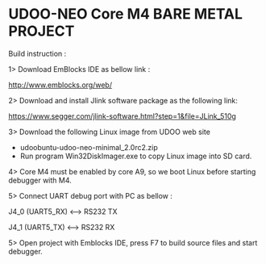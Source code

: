 # UDOO-NEO Core M4 BARE METAL PROJECT

Build instruction :

1> Download EmBlocks IDE as bellow link :
    
   http://www.emblocks.org/web/

2> Download and install Jlink software package as the following link:

   https://www.segger.com/jlink-software.html?step=1&file=JLink_510g
   
3> Download the following Linux image from UDOO web site
   
   - udoobuntu-udoo-neo-minimal_2.0rc2.zip
   - Run program Win32DiskImager.exe to copy Linux image into SD card.
      
4> Core M4 must be enabled by core A9, so we boot Linux before starting debugger with M4.   

5> Connect UART debug port with PC as bellow :

   J4_0 (UART5_RX) <--> RS232 TX

   J4_1 (UART5_TX) <--> RS232 RX

5> Open project with Emblocks IDE, press F7 to build source files and start debugger.

 